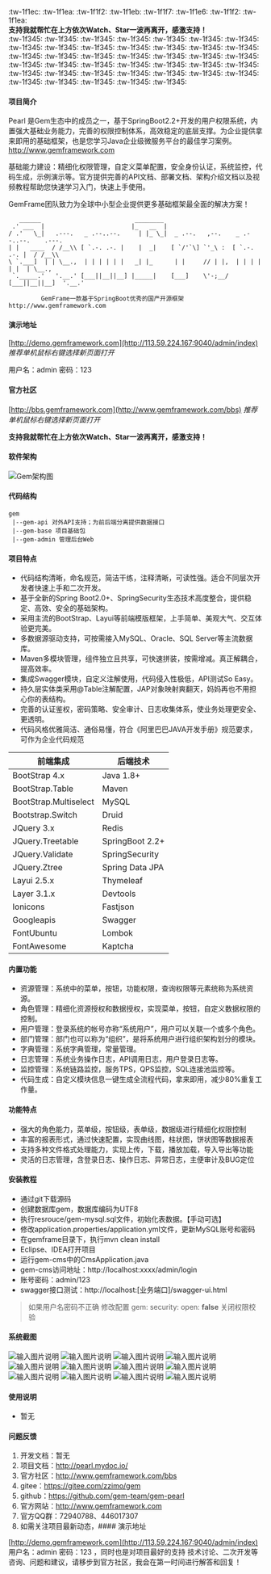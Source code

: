 :tw-1f1ec:  :tw-1f1ea:  :tw-1f1f2:  :tw-1f1eb:  :tw-1f1f7:  :tw-1f1e6:   :tw-1f1f2:  :tw-1f1ea:     
**支持我就帮忙在上方依次Watch、Star一波再离开，感激支持！**  
:tw-1f345:  :tw-1f345:  :tw-1f345:  :tw-1f345:  :tw-1f345: :tw-1f345:  :tw-1f345:  :tw-1f345:  :tw-1f345:  :tw-1f345: :tw-1f345:  :tw-1f345:  :tw-1f345:  :tw-1f345:  :tw-1f345: :tw-1f345:  :tw-1f345:  :tw-1f345:  :tw-1f345:  :tw-1f345: :tw-1f345:  :tw-1f345:  :tw-1f345:  :tw-1f345:  :tw-1f345: :tw-1f345:  :tw-1f345:  :tw-1f345:  :tw-1f345:  :tw-1f345: :tw-1f345:  :tw-1f345:  :tw-1f345:  :tw-1f345:  :tw-1f345: :tw-1f345:  :tw-1f345:  :tw-1f345:  :tw-1f345:  :tw-1f345: 
#### 项目简介  
Pearl 是Gem生态中的成员之一，基于SpringBoot2.2+开发的用户权限系统，内置强大基础业务能力，完善的权限控制体系，高效稳定的底层支撑。为企业提供拿来即用的基础框架，也是您学习Java企业级微服务平台的最佳学习案例。
http://www.gemframework.com

基础能力建设：精细化权限管理，自定义菜单配置，安全身份认证，系统监控，代码生成，示例演示等。官方提供完善的API文档、部署文档、架构介绍文档以及视频教程帮助您快速学习入门，快速上手使用。

GemFrame团队致力为全球中小型企业提供更多基础框架最全面的解决方案！

```
   ______                          ________
 .' ___  |                        |_   __  |
/ .'   \_|   .---.   _ .--..--.     | |_ \_|  _ .--.   ,--.    _ .--..--.    .---.
| |   ____  / /__\\ [ `.-. .-. |    |  _|    [ `/'`\] `'_\ :  [ `.-. .-. |  / /__\\
\ `.___]  | | \__.,  | | | | | |   _| |_      | |     // | |,  | | | | | |  | \__.,
 `._____.'   '.__.' [___||__||__] |_____|    [___]    \'-;__/ [___||__||__]  '.__.'

         GemFrame一款基于SpringBoot优秀的国产开源框架 http://www.gemframework.com

```
#### 演示地址

[http://demo.gemframework.com](http://113.59.224.167:9040/admin/index)  _推荐单机鼠标右键选择新页面打开_ 

用户名：admin
密码：123

#### 官方社区

[http://bbs.gemframework.com](http://www.gemframework.com/bbs) _推荐单机鼠标右键选择新页面打开_ 


 **支持我就帮忙在上方依次Watch、Star一波再离开，感激支持！** 


#### 软件架构
![Gem架构图](https://images.gitee.com/uploads/images/2019/1215/223822_6d41d924_1388237.png "屏幕截图.png")

#### 代码结构
```
gem 
 |--gem-api 对外API支持；为前后端分离提供数据接口
 |--gem-base 项目基础包
 |--gem-admin 管理后台Web

```


#### 项目特点
- 代码结构清晰，命名规范，简洁干练，注释清晰，可读性强。适合不同层次开发者快速上手和二次开发。
- 基于全新的Spring Boot2.0+、SpringSecurity生态技术高度整合，提供稳定、高效、安全的基础架构。
- 采用主流的BootStrap、Layui等前端模版框架，上手简单、美观大气、交互体验更完美。
- 多数据源驱动支持，可按需接入MySQL、Oracle、SQL Server等主流数据库。
- Maven多模块管理，组件独立且共享，可快速拼装，按需增减。真正解耦合，提高效率。
- 集成Swagger模块，自定义注解使用，代码侵入性极低，API测试So Easy。
- 持久层实体类采用@Table注解配置，JAP对象映射爽翻天，妈妈再也不用担心你的表结构。
- 完善的认证鉴权，密码策略、安全审计、日志收集体系，使业务处理更安全、更透明。
- 代码风格优雅简洁、通俗易懂，符合《阿里巴巴JAVA开发手册》规范要求，可作为企业代码规范


| 前端集成 | 后端技术 |
| -------- | -------- |
| BootStrap 4.x|Java 1.8+|
| BootStrap.Table|Maven
| BootStrap.Multiselect|MySQL
| Bootstrap.Switch|Druid
| JQuery 3.x|Redis
| JQuery.Treetable|SpringBoot 2.2+
| JQuery.Validate|SpringSecurity
| JQuery.Ztree|Spring Data JPA
| Layui 2.5.x|Thymeleaf
| Layer 3.1.x|Devtools
| Ionicons|Fastjson
| Googleapis|Swagger
| FontUbuntu|Lombok
| FontAwesome|Kaptcha


#### 内置功能

- 资源管理：系统中的菜单，按钮，功能权限，查询权限等元素统称为系统资源。
- 角色管理：精细化资源授权和数据授权，实现菜单，按钮，自定义数据权限的控制。
- 用户管理：登录系统的帐号亦称“系统用户”，用户可以关联一个或多个角色。
- 部门管理：部门也可以称为“组织”，是将系统用户进行组织架构划分的模块。
- 字典管理：系统字典管理，常量管理。
- 日志管理：系统业务操作日志，API调用日志，用户登录日志等。
- 监控管理：系统链路监控，服务TPS，QPS监控，SQL连接池监控等。
- 代码生成：自定义模块信息一键生成全流程代码，拿来即用，减少80%重复工作量。


#### 功能特点

- 强大的角色能力，菜单级，按钮级，表单级，数据级进行精细化权限控制
- 丰富的报表形式，通过快速配置，实现曲线图，柱状图，饼状图等数据报表
- 支持多种文件格式处理能力，实现上传，下载，播放加载，导入导出等功能
- 灵活的日志管理，含登录日志、操作日志、异常日志，主便审计及BUG定位


#### 安装教程

- 通过git下载源码
- 创建数据库gem，数据库编码为UTF8
- 执行resrouce/gem-mysql.sql文件，初始化表数据。【手动可选】
- 修改application.properties/application.yml文件，更新MySQL账号和密码
- 在gemframe目录下，执行mvn clean install
- Eclipse、IDEA打开项目
- 运行gem-cms中的CmsApplication.java
- gem-cms访问地址：http://localhost:xxxx/admin/login
- 账号密码：admin/123
- swagger接口测试：http://localhost:[业务端口]/swagger-ui.html

> 如果用户名密码不正确
    修改配置
    gem:
      security:
        open:  **false** 关闭权限校验



#### 系统截图

![输入图片说明](https://images.gitee.com/uploads/images/2020/0112/202419_01b37b94_1388237.png "在这里输入图片标题")
![输入图片说明](https://images.gitee.com/uploads/images/2020/0112/211111_9b025f61_1388237.png "首页1.png")
![输入图片说明](https://images.gitee.com/uploads/images/2020/0112/211120_5a5c3dd2_1388237.png "菜单.png")
![输入图片说明](https://images.gitee.com/uploads/images/2020/0112/211132_ca350253_1388237.png "添加.png")
![输入图片说明](https://images.gitee.com/uploads/images/2020/0112/211141_086a5606_1388237.png "角色.png")
![输入图片说明](https://images.gitee.com/uploads/images/2020/0112/211148_ee74af1e_1388237.png "角色编辑.png")
![输入图片说明](https://images.gitee.com/uploads/images/2020/0112/211159_2de4d00f_1388237.png "用户添加.png")
![输入图片说明](https://images.gitee.com/uploads/images/2020/0112/211205_31804d6c_1388237.png "用户编辑.png")
![输入图片说明](https://images.gitee.com/uploads/images/2020/0112/211221_c0cec051_1388237.png "部门编辑.png")
![输入图片说明](https://images.gitee.com/uploads/images/2020/0112/211235_29bb2083_1388237.png "三级菜单.png")
![输入图片说明](https://images.gitee.com/uploads/images/2020/0112/211249_2e104914_1388237.png "社区.png")
![输入图片说明](https://images.gitee.com/uploads/images/2020/0112/211303_b51d4257_1388237.png "外部网站.png")

#### 使用说明

- 暂无

#### 问题反馈

1.  开发文档：暂无
2.  项目文档：http://pearl.mydoc.io/
3.  官方社区：http://www.gemframework.com/bbs
4.  gitee：https://gitee.com/zzimo/gem
5.  github：https://github.com/gem-team/gem-pearl
6.  官方网站：http://www.gemframework.com
7.  官方QQ群：72940788、446017307
8.  如需关注项目最新动态，#### 演示地址

[http://demo.gemframework.com](http://113.59.224.167:9040/admin/index)
用户名：admin
密码：123
，同时也是对项目最好的支持 技术讨论、二次开发等咨询、问题和建议，请移步到官方社区，我会在第一时间进行解答和回复！